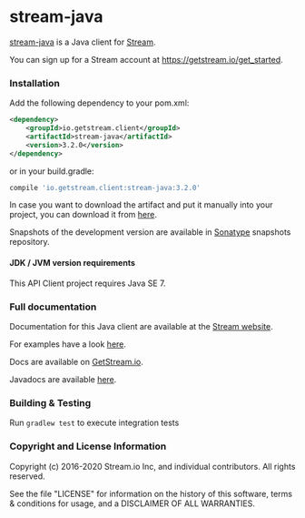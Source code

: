 # stream-java

[stream-java](https://github.com/GetStream/stream-java) is a Java client for [Stream](https://getstream.io/).

You can sign up for a Stream account at https://getstream.io/get_started.

### Installation

Add the following dependency to your pom.xml:

```xml
<dependency>
    <groupId>io.getstream.client</groupId>
    <artifactId>stream-java</artifactId>
    <version>3.2.0</version>
</dependency>
```

or in your build.gradle:

```gradle
compile 'io.getstream.client:stream-java:3.2.0'
```

In case you want to download the artifact and put it manually into your project,
you can download it from [here](https://github.com/GetStream/stream-java/releases).

Snapshots of the development version are available in [Sonatype](https://oss.sonatype.org/content/repositories/snapshots/io/getstream/client/) snapshots repository.

#### JDK / JVM version requirements

This API Client project requires Java SE 7.

### Full documentation

Documentation for this Java client are available at the [Stream website](https://getstream.io/docs/?language=java).

For examples have a look [here](https://github.com/GetStream/stream-java/tree/master/example/Example.java).

Docs are available on [GetStream.io](http://getstream.io/docs/).

Javadocs are available [here](https://getstream.github.io/stream-java/).

### Building & Testing

Run `gradlew test` to execute integration tests

### Copyright and License Information

Copyright (c) 2016-2020 Stream.io Inc, and individual contributors. All rights reserved.

See the file "LICENSE" for information on the history of this software, terms & conditions for usage, and a DISCLAIMER OF ALL WARRANTIES.
